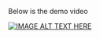 Below is the demo video

[![IMAGE ALT TEXT HERE](https://img.youtube.com/vi/QIiOyMtZots/0.jpg)](https://www.youtube.com/watch?v=QIiOyMtZots)
